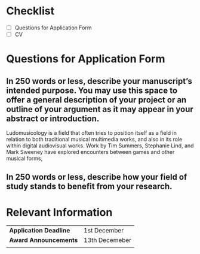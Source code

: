 # Checklist

- [ ] Questions for Application Form
- [ ] CV

# Questions for Application Form

## In 250 words or less, describe your manuscript’s intended purpose. You may use this space to offer a general description of your project or an outline of your argument as it may appear in your abstract or introduction.

Ludomusicology is a field that often tries to position itself as a field in relation to both traditional musical multimedia works, and also in its role within digital audiovisual works. Work by Tim Summers, Stephanie Lind, and Mark Sweeney have explored encounters between games and other musical forms, 

## In 250 words or less, describe how your field of study stands to benefit from your research.



# Relevant Information

|                      |                |
| -------------------- | -------------- |
| **Application Deadline** | 1st December   |
| **Award Announcements**  | 13th Decemeber |
|                      |                |
